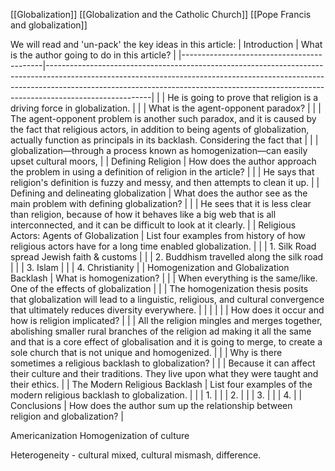 [[Globalization]]
[[Globalization and the Catholic Church]]
[[Pope Francis and globalization]]

We will read and 'un-pack' the key ideas in this article:
| Introduction                              | What is the author going to do in this article?                                                                                                                                                                                                                    |
|-------------------------------------------|--------------------------------------------------------------------------------------------------------------------------------------------------------------------------------------------------------------------------------------------------------------------|
|                                           |         He is going to prove that religion is a driving force in globalization.                                                                                                                                                                                    |
|                                           | What is the agent-opponent paradox?                                                                                                                                                                                                                                |
|                                           |         The agent-opponent problem is another such paradox, and it is caused by the fact that religious actors, in addition to being agents of globalization, actually function as principals in its backlash. Considering the fact that                           |
|                                           |         globalization—through a process known as homogenization—can easily upset cultural moors,                                                                                                                                                                   |
| Defining Religion                         | How does the author approach the problem in using a definition of religion in the article?                                                                                                                                                                         |
|                                           |         He says that religion's definition is fuzzy and messy, and then attempts to clean it up.                                                                                                                                                                   |
| Defining and delineating globalization    | What does the author see as the main problem with defining globalization?                                                                                                                                                                                          |
|                                           |         He sees that it is less clear than religion, because of how it behaves like a big web that is all interconnected, and it can be difficult to look at it clearly.                                                                                           |
| Religious Actors: Agents of Globalization | List four examples from history of how religious actors have for a long time enabled globalization.                                                                                                                                                                |
|                                           |         1. Silk Road spread Jewish faith & customs                                                                                                                                                                                                                 |
|                                           |         2. Buddhism travelled along the silk road                                                                                                                                                                                                                  |
|                                           |         3. Islam                                                                                                                                                                                                                                                   |
|                                           |         4. Christianity                                                                                                                                                                                                                                            |
| Homogenization and Globalization Backlash | What is homogenization?                                                                                                                                                                                                                                            |
|                                           |         When everything is the same/like. One of the effects of globalization                                                                                                                                                                                      |
|                                           |         The homogenization thesis posits that globalization will lead to a linguistic, religious, and cultural convergence that ultimately reduces diversity everywhere.                                                                                           |
|                                           |                                                                                                                                                                                                                                                                    |
|                                           | How does it occur and how is religion implicated?                                                                                                                                                                                                                  |
|                                           |         All the religion mingles and merges together, abolishing smaller rural branches of the religion ad making it all the same and that is a core effect of globalisation and it is going to merge, to create a sole church that is not unique and homogenized. |
|                                           | Why is there sometimes a religious backlash to globalization?                                                                                                                                                                                                      |
|                                           |         Because it can affect their culture and their traditions. They live upon what they were taught and their ethics.                                                                                                                                           |
| The Modern Religious Backlash             | List four examples of the modern religious backlash to globalization.                                                                                                                                                                                              |
|                                           | 1.                                                                                                                                                                                                                                                                 |
|                                           | 2.                                                                                                                                                                                                                                                                 |
|                                           | 3.                                                                                                                                                                                                                                                                 |
|                                           | 4.                                                                                                                                                                                                                                                                 |
| Conclusions                               | How does the author sum up the relationship between religion and globalization?                                                                                                                                                                                    |

Americanization
	Homogenization of culture

Heterogeneity - cultural mixed, cultural mismash, difference.
